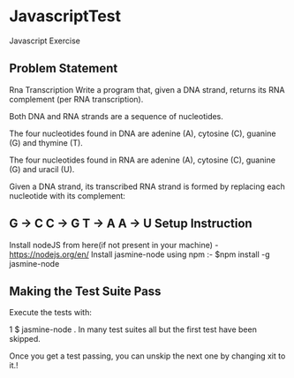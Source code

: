 # JavascriptTest
Javascript Exercise

Problem Statement
------------------
Rna Transcription
Write a program that, given a DNA strand, returns its RNA complement (per RNA transcription).

Both DNA and RNA strands are a sequence of nucleotides.

The four nucleotides found in DNA are adenine (A), cytosine (C), guanine (G) and thymine (T).

The four nucleotides found in RNA are adenine (A), cytosine (C), guanine (G) and uracil (U).

Given a DNA strand, its transcribed RNA strand is formed by replacing each nucleotide with its complement:

G -> C
C -> G
T -> A
A -> U
Setup Instruction
------------------
Install nodeJS from here(if not present in your machine) - https://nodejs.org/en/
Install jasmine-node using npm :-
$npm install -g jasmine-node

Making the Test Suite Pass
----------------------------
Execute the tests with:

1
$ jasmine-node .
In many test suites all but the first test have been skipped.

Once you get a test passing, you can unskip the next one by changing xit to it.!

